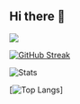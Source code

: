 ## Hi there 👋

![](https://komarev.com/ghpvc/?username=ChandraMohan-Sah)

[![GitHub Streak](https://streak-stats.demolab.com/?user=ChandraMohan-Sah&theme=highcontrast)](https://git.io/streak-stats)


![Stats](https://github-readme-stats-seven-phi-44.vercel.app/api?username=ChandraMohan-Sah&show_icons=true&locale=en&theme=highcontrast)

[![Top Langs](https://github-readme-stats-seven-phi-44.vercel.app/api/top-langs?username=ChandraMohan-Sah&show_icons=true&locale=en&layout=compact&theme=highcontrast
)]

<!--
**ChandraMohan-Sah/ChandraMohan-Sah** is a ✨ _special_ ✨ repository because its `README.md` (this file) appears on your GitHub profile.

Here are some ideas to get you started:

- 🔭 I’m currently working on ...
- 🌱 I’m currently learning ...
- 👯 I’m looking to collaborate on ...
- 🤔 I’m looking for help with ...
- 💬 Ask me about ...
- 📫 How to reach me: ...
- 😄 Pronouns: ...
- ⚡ Fun fact: ...
-->
